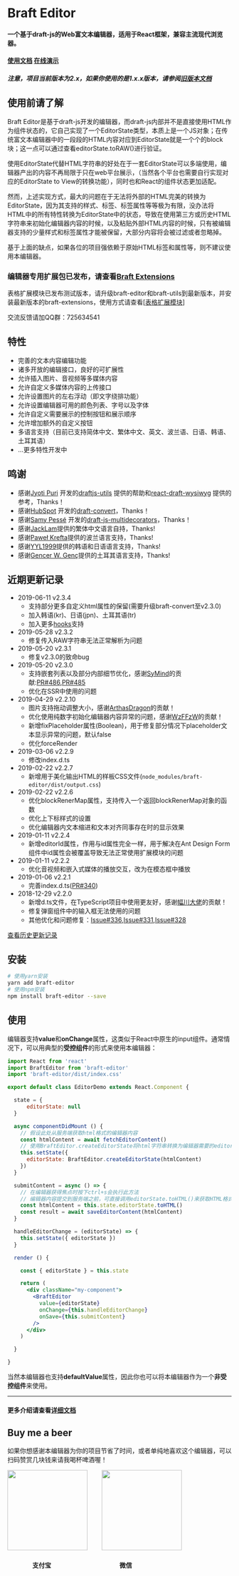 # Braft Editor

#### 一个基于draft-js的Web富文本编辑器，适用于React框架，兼容主流现代浏览器。
#### [使用文档](https://www.yuque.com/margox/be) [在线演示](https://braft.margox.cn/demos/basic)
##### 注意，项目当前版本为2.x，如果你使用的是1.x.x版本，请参阅[旧版本文档](https://github.com/margox/braft-editor/blob/old-master/README.md)

## 使用前请了解
Braft Editor是基于draft-js开发的编辑器，而draft-js内部并不是直接使用HTML作为组件状态的，它自己实现了一个EditorState类型，本质上是一个JS对象；在传统富文本编辑器中的一段段的HTML内容对应到EditorState就是一个个的block块；这一点可以通过查看editorState.toRAW()进行验证。

使用EditorState代替HTML字符串的好处在于一套EditorState可以多端使用，编辑器产出的内容不再局限于只在web平台展示，（当然各个平台也需要自行实现对应的EditorState to View的转换功能），同时也和React的组件状态更加适配。

然而，上述实现方式，最大的问题在于无法将外部的HTML完美的转换为EditorState，因为其支持的样式、标签、标签属性等等极为有限，没办法将HTML中的所有特性转换为EditorState中的状态，导致在使用第三方或历史HTML字符串来初始化编辑器内容的时候，以及粘贴外部HTML内容的时候，只有被编辑器支持的少量样式和标签属性才能被保留，大部分内容将会被过滤或者忽略掉。

基于上面的缺点，如果各位的项目强依赖于原始HTML标签和属性等，则不建议使用本编辑器。


### 编辑器专用扩展包已发布，请查看[Braft Extensions](https://github.com/margox/braft-extensions)
表格扩展模块已发布测试版本，请升级braft-editor和braft-utils到最新版本，并安装最新版本的braft-extensions，使用方式请查看[[表格扩展模块](https://github.com/margox/braft-extensions#%E8%A1%A8%E6%A0%BC%E6%A8%A1%E5%9D%97)]

交流反馈请加QQ群：725634541

## 特性
- 完善的文本内容编辑功能
- 诸多开放的编辑接口，良好的可扩展性
- 允许插入图片、音视频等多媒体内容
- 允许自定义多媒体内容的上传接口
- 允许设置图片的左右浮动（即文字绕排功能）
- 允许设置编辑器可用的颜色列表、字号以及字体
- 允许自定义需要展示的控制按钮和展示顺序
- 允许增加额外的自定义按钮
- 多语言支持（目前已支持简体中文、繁体中文、英文、波兰语、日语、韩语、土耳其语）
- ...更多特性开发中

## 鸣谢
- 感谢[Jyoti Puri](https://github.com/jpuri) 开发的[draftjs-utils](https://github.com/jpuri/draftjs-utils) 提供的帮助和[react-draft-wysiwyg](https://github.com/jpuri/react-draft-wysiwyg) 提供的参考，Thanks！
- 感谢[HubSpot](https://github.com/HubSpot) 开发的[draft-convert](https://github.com/hubspot/draft-convert)，Thanks！
- 感谢[Samy Pessé](https://github.com/SamyPesse) 开发的[draft-js-multidecorators](https://github.com/SamyPesse/draft-js-multidecorators)，Thanks！
- 感谢[JackLam](https://github.com/lamjack)提供的繁体中文语言自持，Thanks!
- 感谢[Paweł Krefta](https://github.com/pkrefta)提供的波兰语言支持，Thanks!
- 感谢[YYL1999](https://github.com/YYL1999)提供的韩语和日语语言支持，Thanks!
- 感谢[Gencer W. Genç](https://github.com/gencer)提供的土耳其语言支持，Thanks!

## 近期更新记录

- 2019-06-11 v2.3.4
  - 支持部分更多自定义html属性的保留(需要升级braft-convert至v2.3.0)
  - 加入韩语(kr)、日语(jpn)、土耳其语(tr)
  - 加入更多[hooks](https://www.yuque.com/braft-editor/be/gz44tn#gug9gs)支持
- 2019-05-28 v2.3.2
  - 修复传入RAW字符串无法正常解析为问题
- 2019-05-20 v2.3.1
  - 修复v2.3.0的致命bug
- 2019-05-20 v2.3.0
  - 支持嵌套列表以及部分内部细节优化，感谢[SyMind](https://github.com/SyMind)的贡献:[PR#486](https://github.com/margox/braft-editor/pull/486),[PR#485](https://github.com/margox/braft-editor/pull/485)
  - 优化在SSR中使用的问题
- 2019-04-29 v2.2.10
  - 图片支持拖动调整大小，感谢[ArthasDragon](https://github.com/margox/braft-editor/pull/424)的贡献！
  - 优化使用纯数字初始化编辑器内容异常的问题，感谢[WzFFzW](https://github.com/margox/braft-editor/pull/446)的贡献！
  - 新增fixPlaceholder属性(Boolean)，用于修复部分情况下placeholder文本显示异常的问题，默认false
  - 优化forceRender
- 2019-03-06 v2.2.9
  - 修改index.d.ts
- 2019-02-22 v2.2.7
  - 新增用于美化输出HTML的样板CSS文件(`node_modules/braft-editor/dist/output.css`)
- 2019-02-22 v2.2.6
  - 优化blockRenerMap属性，支持传入一个返回blockRenerMap对象的函数
  - 优化上下标样式的设置
  - 优化编辑器内文本缩进和文本对齐同事存在时的显示效果
- 2019-01-11 v2.2.4
  - 新增editorId属性，作用与id属性完全一样，用于解决在Ant Design Form组件中id属性会被覆盖导致无法正常使用扩展模块的问题
- 2019-01-11 v2.2.2
  - 优化音视频和嵌入式媒体的播放交互，改为在模态框中播放
- 2019-01-06 v2.2.1
  - 完善index.d.ts([PR#340](https://github.com/margox/braft-editor/pull/340))
- 2018-12-29 v2.2.0
  - 新增d.ts文件，在TypeScript项目中使用更友好，感谢[幅川大佬](https://github.com/weifuchuan)的贡献！
  - 修复弹窗组件中的输入框无法使用的问题
  - 其他优化和问题修复：[Issue#336](https://github.com/margox/braft-editor/issues/336),[Issue#331](https://github.com/margox/braft-editor/issues/331),[Issue#328](https://github.com/margox/braft-editor/issues/328)

[查看历史更新记录](https://github.com/margox/braft-editor/blob/master/CHANGELOG.md)

## 安装
```bash
# 使用yarn安装
yarn add braft-editor
# 使用npm安装
npm install braft-editor --save
```
## 使用

编辑器支持**value**和**onChange**属性，这类似于React中原生的input组件。通常情况下，可以用典型的**受控组件**的形式来使用本编辑器：

```jsx
import React from 'react'
import BraftEditor from 'braft-editor'
import 'braft-editor/dist/index.css'

export default class EditorDemo extends React.Component {

  state = {
      editorState: null
  }

  async componentDidMount () {
    // 假设此处从服务端获取html格式的编辑器内容
    const htmlContent = await fetchEditorContent()
    // 使用BraftEditor.createEditorState将html字符串转换为编辑器需要的editorState数据
    this.setState({
      editorState: BraftEditor.createEditorState(htmlContent)
    })
  }

  submitContent = async () => {
    // 在编辑器获得焦点时按下ctrl+s会执行此方法
    // 编辑器内容提交到服务端之前，可直接调用editorState.toHTML()来获取HTML格式的内容
    const htmlContent = this.state.editorState.toHTML()
    const result = await saveEditorContent(htmlContent)
  }

  handleEditorChange = (editorState) => {
    this.setState({ editorState })
  }

  render () {

    const { editorState } = this.state

    return (
      <div className="my-component">
        <BraftEditor
          value={editorState}
          onChange={this.handleEditorChange}
          onSave={this.submitContent}
        />
      </div>
    )

  }

}
```

当然本编辑器也支持**defaultValue**属性，因此你也可以将本编辑器作为一个**非受控组件**来使用。

-------

#### 更多介绍请查看[详细文档](https://www.yuque.com/margox/be/lzwpnr#zrs7hr)

## Buy me a beer
如果你想感谢本编辑器为你的项目节省了时间，或者单纯地喜欢这个编辑器，可以扫码赞赏几块钱来请我喝杯啤酒喔！

<img src="https://braft.margox.cn/images/qrcode-alipay.png" width="180" height="180" />&emsp;&emsp;
<img src="https://braft.margox.cn/images/qrcode-wechat.png" width="180" height="180" />

#### &emsp;&emsp;&emsp;&emsp;支付宝&emsp;&emsp;&emsp;&emsp;&emsp;&emsp;&emsp;&emsp;&emsp;&emsp;&emsp;微信
